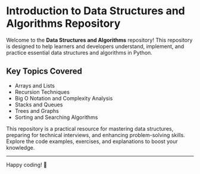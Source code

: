 # Introduction to Data Structures and Algorithms Repository

Welcome to the **Data Structures and Algorithms** repository! This repository is designed to help learners and developers understand, implement, and practice essential data structures and algorithms in Python.

## Key Topics Covered
- Arrays and Lists
- Recursion Techniques
- Big O Notation and Complexity Analysis
- Stacks and Queues
- Trees and Graphs
- Sorting and Searching Algorithms

This repository is a practical resource for mastering data structures, preparing for technical interviews, and enhancing problem-solving skills. Explore the code examples, exercises, and explanations to boost your knowledge.

---
Happy coding! 🚀